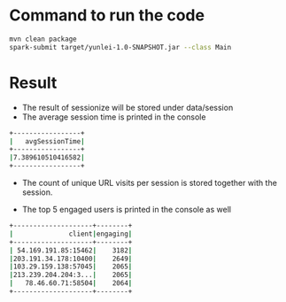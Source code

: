 # Command to run the code
```bash
mvn clean package
spark-submit target/yunlei-1.0-SNAPSHOT.jar --class Main
```

# Result
* The result of sessionize will be stored under data/session
* The average session time is printed in the console
```bash
+-----------------+
|   avgSessionTime|
+-----------------+
|7.389610510416582|
+-----------------+

```

* The count of unique URL visits per session is stored together with the session.

* The top 5 engaged users is printed in the console as well
```bash
+--------------------+--------+
|              client|engaging|
+--------------------+--------+
| 54.169.191.85:15462|    3182|
|203.191.34.178:10400|    2649|
|103.29.159.138:57045|    2065|
|213.239.204.204:3...|    2065|
|   78.46.60.71:58504|    2064|
+--------------------+--------+
``` 
